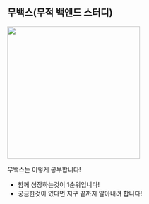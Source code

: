 ## 무백스(무적 백엔드 스터디)
<img src="https://user-images.githubusercontent.com/66772624/227790401-efdd3e2f-d9a5-49f0-9465-a774a1d901ac.png" width="300" height="300">

무백스는 이렇게 공부합니다!
- 함께 성장하는것이 1순위입니다!
- 궁금한것이 있다면 지구 끝까지 알아내려 합니다!
